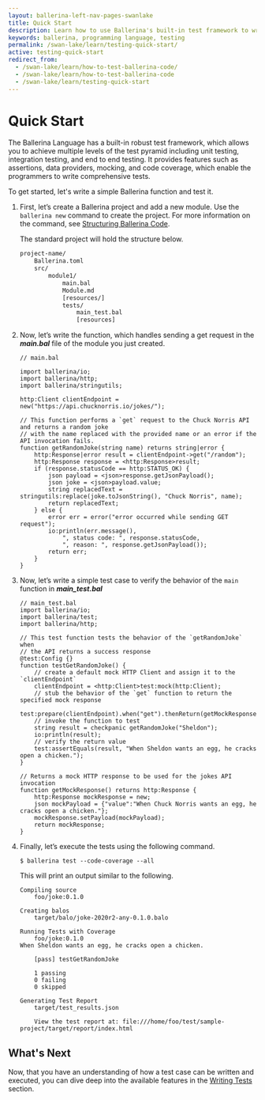 ```yaml
---
layout: ballerina-left-nav-pages-swanlake
title: Quick Start
description: Learn how to use Ballerina's built-in test framework to write testable code. The test framework provides a set of building blocks to help write and run tests.
keywords: ballerina, programming language, testing
permalink: /swan-lake/learn/testing-quick-start/
active: testing-quick-start
redirect_from:
  - /swan-lake/learn/how-to-test-ballerina-code/
  - /swan-lake/learn/how-to-test-ballerina-code
  - /swan-lake/learn/testing-quick-start
---
```


# Quick Start

The Ballerina Language has a built-in robust test framework, which allows you to achieve multiple levels of the test pyramid including unit testing, integration testing, and end to end testing.  It provides features such as assertions, data providers, mocking, and code coverage, which enable the programmers to write comprehensive tests.

To get started, let's write a simple Ballerina function and test it.

1. First, let’s create a Ballerina project and add a new module. Use the `ballerina new` command to create the project. 
For more information on the command, see [Structuring Ballerina Code](/swan-lake/learn/structuring-ballerina-code/).

    The standard project will hold the structure below.

    ```bash
    project-name/
        Ballerina.toml         
        src/
            module1/           	
                main.bal   
                Module.md
                [resources/]
                tests/
                    main_test.bal
                    [resources]	   
    ```

2. Now, let’s write the function, which handles sending a get request in the ***main.bal*** file of the module you just
 created.
 
    ```ballerina
    // main.bal
    
    import ballerina/io;
    import ballerina/http;
    import ballerina/stringutils;
    
    http:Client clientEndpoint = new("https://api.chucknorris.io/jokes/");
    
    // This function performs a `get` request to the Chuck Norris API and returns a random joke 
    // with the name replaced with the provided name or an error if the API invocation fails.
    function getRandomJoke(string name) returns string|error {
        http:Response|error result = clientEndpoint->get("/random");
        http:Response response = <http:Response>result;
        if (response.statusCode == http:STATUS_OK) {
            json payload = <json>response.getJsonPayload();
            json joke = <json>payload.value;
            string replacedText = stringutils:replace(joke.toJsonString(), "Chuck Norris", name);
            return replacedText;
        } else {
            error err = error("error occurred while sending GET request");
            io:println(err.message(),
                ", status code: ", response.statusCode,
                ", reason: ", response.getJsonPayload());
            return err;
        }
    }
    
    ```

3. Now, let’s write a simple test case to verify the behavior of the `main` function in ***main_test.bal***

    ```ballerina
    // main_test.bal
    import ballerina/io;
    import ballerina/test;
    import ballerina/http;
    
    // This test function tests the behavior of the `getRandomJoke` when
    // the API returns a success response
    @test:Config {}
    function testGetRandomJoke() {
        // create a default mock HTTP Client and assign it to the `clientEndpoint`
        clientEndpoint = <http:Client>test:mock(http:Client);
        // stub the behavior of the `get` function to return the specified mock response
        test:prepare(clientEndpoint).when("get").thenReturn(getMockResponse());
        // invoke the function to test
        string result = checkpanic getRandomJoke("Sheldon");
        io:println(result);
        // verify the return value   
        test:assertEquals(result, "When Sheldon wants an egg, he cracks open a chicken.");
    }
    
    // Returns a mock HTTP response to be used for the jokes API invocation
    function getMockResponse() returns http:Response {
        http:Response mockResponse = new;
        json mockPayload = {"value":"When Chuck Norris wants an egg, he cracks open a chicken."};
        mockResponse.setPayload(mockPayload);
        return mockResponse;
    }
    ```

4. Finally, let’s execute the tests using the following command.

    `$ ballerina test --code-coverage --all`

    This will print an output similar to the following.

    ```
    Compiling source
        foo/joke:0.1.0
    
    Creating balos
        target/balo/joke-2020r2-any-0.1.0.balo
    
    Running Tests with Coverage
        foo/joke:0.1.0
    When Sheldon wants an egg, he cracks open a chicken.
    
        [pass] testGetRandomJoke
    
        1 passing
        0 failing
        0 skipped
    
    Generating Test Report
        target/test_results.json
    
        View the test report at: file:///home/foo/test/sample-project/target/report/index.html
    ```
 
 
## What's Next

Now, that you have an understanding of how a test case can be written and executed, you can dive deep into the available
 features in the [Writing Tests](/swan-lake/learn/writing-tests) section.
